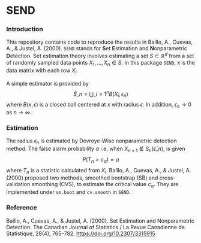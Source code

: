 # SEND

### Introduction
This repository contains code to reproduce the results in Baíllo, A., Cuevas, A., & Justel, A. (2000). `SEND` stands for **S**et **E**stimation and **N**onparametric **D**etection. Set estimation theory involves estimating a set $S \subset \mathbb{R}^d$ from a set of randomly sampled data points $X_1,..., X_n \in S$. In this package `SEND`, `X` is the data matrix with each row $X_i$.

A simple estimator is provided by $$\hat{S}\_n = \bigcup\_{i=1}^n B(X_i, \epsilon_n)$$ where $B(x, \epsilon)$ is a closed ball centered at $x$ with radius $\epsilon$. In addition, $\epsilon_n \rightarrow 0$ as $n \rightarrow \infty$.

### Estimation 
The radius $\epsilon_n$ is estimated by Devroye-Wise nonparametric detection method. The false alarm probability $\alpha$ i.e. when $X_{n+1} \notin S_n(\bar{\epsilon}\_n)$, is given $$P(T_n > c_\alpha) = \alpha$$ where $T_n$ is a statistic calculated from $X_i$. Baíllo, A., Cuevas, A., & Justel, A. (2000) proposed two methods, smoothed bootstrap (SB) and cross-validation smoothing (CVS), to estimate the critical value $c_\alpha$. They are implemented under `sm.boot` and `cv.smooth` in `SEND`.

### Reference
Baíllo, A., Cuevas, A., & Justel, A. (2000). Set Estimation and Nonparametric Detection. The Canadian Journal of Statistics / La Revue Canadienne de Statistique, 28(4), 765–782. https://doi.org/10.2307/3315915
